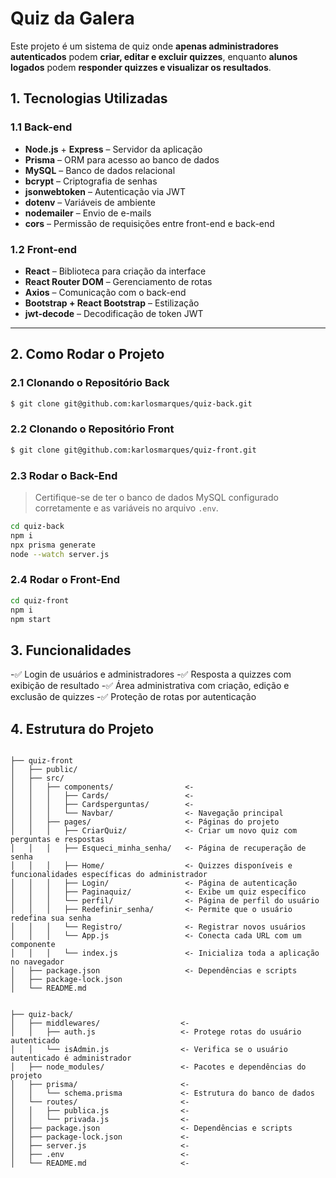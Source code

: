  # Quiz da Galera
Este projeto é um sistema de quiz onde **apenas administradores autenticados** podem
**criar, editar e excluir quizzes**, enquanto **alunos logados** podem **responder quizzes e
visualizar os resultados**.
## 1. Tecnologias Utilizadas
### 1.1 Back-end
- **Node.js** + **Express** – Servidor da aplicação
- **Prisma** – ORM para acesso ao banco de dados
- **MySQL** – Banco de dados relacional
- **bcrypt** – Criptografia de senhas
- **jsonwebtoken** – Autenticação via JWT
- **dotenv** – Variáveis de ambiente
- **nodemailer** – Envio de e-mails
- **cors** – Permissão de requisições entre front-end e back-end
### 1.2 Front-end
- **React** – Biblioteca para criação da interface
- **React Router DOM** – Gerenciamento de rotas
- **Axios** – Comunicação com o back-end
- **Bootstrap + React Bootstrap** – Estilização
- **jwt-decode** – Decodificação de token JWT
---
## 2. Como Rodar o Projeto
### 2.1 Clonando o Repositório Back
```bash
$ git clone git@github.com:karlosmarques/quiz-back.git
````
### 2.2 Clonando o Repositório Front
```bash
$ git clone git@github.com:karlosmarques/quiz-front.git
````
### 2.3 Rodar o Back-End
> Certifique-se de ter o banco de dados MySQL configurado corretamente e as variáveis no
arquivo `.env`.
```bash
cd quiz-back
npm i
npx prisma generate
node --watch server.js
````
### 2.4 Rodar o Front-End
```bash
cd quiz-front
npm i
npm start
````
## 3. Funcionalidades
-✅ Login de usuários e administradores
-✅ Resposta a quizzes com exibição de resultado
-✅ Área administrativa com criação, edição e exclusão de quizzes
-✅ Proteção de rotas por autenticação

## 4. Estrutura do Projeto
```

├── quiz-front
│   ├── public/
│   ├── src/
│   │   ├── components/                <- 
│   │   │   ├── Cards/                 <- 
│   │   │   ├── Cardsperguntas/        <- 
│   │   │   └── Navbar/                <- Navegação principal
│   │   ├── pages/                     <- Páginas do projeto
│   │   │   ├── CriarQuiz/             <- Criar um novo quiz com perguntas e respostas
│   │   │   ├── Esqueci_minha_senha/   <- Página de recuperação de senha
│   │   │   ├── Home/                  <- Quizzes disponíveis e funcionalidades específicas do administrador
│   │   │   ├── Login/                 <- Página de autenticação
│   │   │   ├── Paginaquiz/            <- Exibe um quiz específico
│   │   │   └── perfil/                <- Página de perfil do usuário
│   │   │   ├── Redefinir_senha/       <- Permite que o usuário redefina sua senha
│   │   │   └── Registro/              <- Registrar novos usuários
│   │   │   └── App.js                 <- Conecta cada URL com um componente   
│   │   │   └── index.js               <- Inicializa toda a aplicação no navegador
│   ├── package.json                   <- Dependências e scripts
│   ├── package-lock.json             
│   └── README.md

      
├── quiz-back/
│   ├── middlewares/                  <- 
│   │   ├── auth.js                   <- Protege rotas do usuário autenticado
│   │   └── isAdmin.js                <- Verifica se o usuário autenticado é administrador
│   ├── node_modules/                 <- Pacotes e dependências do projeto
│   ├── prisma/                       <- 
│   │   └── schema.prisma             <- Estrutura do banco de dados
│   └── routes/                       <- 
│   │   ├── publica.js                <- 
│   │   └── privada.js                <- 
│   ├── package.json                  <- Dependências e scripts
│   ├── package-lock.json             <-
│   ├── server.js                     <-
│   ├── .env                          <-
│   └── README.md                     <-
```       



